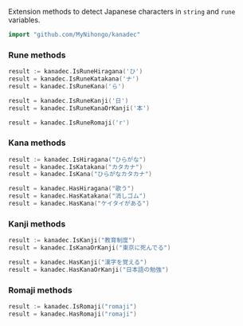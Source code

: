 Extension methods to detect Japanese characters in `string` and `rune` variables.

```go
import "github.com/MyNihongo/kanadec"
```

### Rune methods
```go
result := kanadec.IsRuneHiragana('ひ')
result = kanadec.IsRuneKatakana('ナ')
result = kanadec.IsRuneKana('ら')

result = kanadec.IsRuneKanji('日')
result = kanadec.IsRuneKanaOrKanji('本')

result = kanadec.IsRuneRomaji('r')
```
### Kana methods
```go
result := kanadec.IsHiragana("ひらがな")
result = kanadec.IsKatakana("カタカナ")
result = kanadec.IsKana("ひらがなカタカナ")

result = kanadec.HasHiragana("歌う")
result = kanadec.HasKatakana("消しゴム")
result = kanadec.HasKana("ケイタイがある")
```
### Kanji methods
```go
result := kanadec.IsKanji("教育制度")
result = kanadec.IsKanaOrKanji("東京に死んでる")

result = kanadec.HasKanji("漢字を覚える")
result = kanadec.HasKanaOrKanji("日本語の勉強")
```
### Romaji methods
```go
result := kanadec.IsRomaji("romaji")
result = kanadec.HasRomaji("romaji")
```
